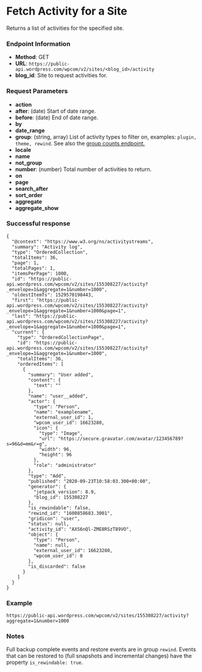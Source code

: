# Fetch Activity for a Site

Returns a list of activities for the specified site. 

### Endpoint Information

- __Method__: GET
- __URL__: `https://public-api.wordpress.com/wpcom/v2/sites/<blog_id>/activity`
- __blog_id__: Site to request activities for.

### Request Parameters

- __action__
- __after__: (date) Start of date range.
- __before__: (date) End of date range.
- __by__
- __date_range__
- __group__: (string, array) List of activity types to filter on, examples: `plugin, theme, rewind`. See also the [group counts endpoint.](/jetpack/jetpack-activity-endpoints/activity-count.md)
- __locale__
- __name__
- __not_group__
- __number__: (number) Total number of activities to return.
- __on__
- __page__
- __search_after__
- __sort_order__
- __aggregate__
- __aggregate_show__


### Successful response

```
{
  "@context": "https://www.w3.org/ns/activitystreams",
  "summary": "Activity log",
  "type": "OrderedCollection",
  "totalItems": 36,
  "page": 1,
  "totalPages": 1,
  "itemsPerPage": 1000,
  "id": "https://public-api.wordpress.com/wpcom/v2/sites/155308227/activity?_envelope=1&aggregate=1&number=1000",
  "oldestItemTs": 1529570198443,
  "first": "https://public-api.wordpress.com/wpcom/v2/sites/155308227/activity?_envelope=1&aggregate=1&number=1000&page=1",
  "last": "https://public-api.wordpress.com/wpcom/v2/sites/155308227/activity?_envelope=1&aggregate=1&number=1000&page=1",
  "current": {
    "type": "OrderedCollectionPage",
    "id": "https://public-api.wordpress.com/wpcom/v2/sites/155308227/activity?_envelope=1&aggregate=1&number=1000",
    "totalItems": 36,
    "orderedItems": [
      {
        "summary": "User added",
        "content": {
          "text": ""
        },
        "name": "user__added",
        "actor": {
          "type": "Person",
          "name": "examplename",
          "external_user_id": 1,
          "wpcom_user_id": 16623280,
          "icon": {
            "type": "Image",
            "url": "https://secure.gravatar.com/avatar/123456789?s=96&d=mm&r=g",
            "width": 96,
            "height": 96
          },
          "role": "administrator"
        },
        "type": "Add",
        "published": "2020-09-23T10:58:03.300+00:00",
        "generator": {
          "jetpack_version": 8.9,
          "blog_id": 155308227
        },
        "is_rewindable": false,
        "rewind_id": "1600858683.3001",
        "gridicon": "user",
        "status": null,
        "activity_id": "AXS6nQl-ZME8RSzT89VO",
        "object": {
          "type": "Person",
          "name": null,
          "external_user_id": 16623280,
          "wpcom_user_id": 0
        },
        "is_discarded": false
      }
    ]
  }
}
```

### Example

`https://public-api.wordpress.com/wpcom/v2/sites/155308227/activity?aggregate=1&number=1000`

### Notes

Full backup complete events and restore events are in group `rewind`. Events that can be restored to (full snapshots and incremental changes) have the property `is_rewindable: true`.

